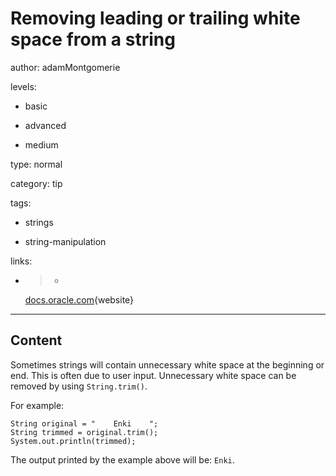 # Removing leading or trailing white space from a string
author: adamMontgomerie

levels:

  - basic

  - advanced

  - medium

type: normal

category: tip

tags:

  - strings

  - string-manipulation

links:

  - >-
    [docs.oracle.com](https://docs.oracle.com/javase/tutorial/java/data/manipstrings.html){website}

---
## Content

Sometimes strings will contain unnecessary white space at the beginning or end. This is often due to user input. Unnecessary white space can be removed by using `String.trim()`.

For example:
```
String original = "    Enki    ";
String trimmed = original.trim();
System.out.println(trimmed);
```
The output printed by the example above will be: `Enki`.